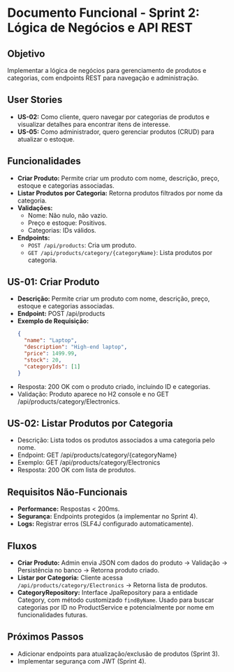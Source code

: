 # Documento Funcional - Sprint 2: Lógica de Negócios e API REST

## Objetivo
Implementar a lógica de negócios para gerenciamento de produtos e categorias, com endpoints REST para navegação e administração.

## User Stories
- **US-02:** Como cliente, quero navegar por categorias de produtos e visualizar detalhes para encontrar itens de interesse.
- **US-05:** Como administrador, quero gerenciar produtos (CRUD) para atualizar o estoque.

## Funcionalidades
- **Criar Produto:** Permite criar um produto com nome, descrição, preço, estoque e categorias associadas.
- **Listar Produtos por Categoria:** Retorna produtos filtrados por nome da categoria.
- **Validações:**
    - Nome: Não nulo, não vazio.
    - Preço e estoque: Positivos.
    - Categorias: IDs válidos.
- **Endpoints:**
    - `POST /api/products`: Cria um produto.
    - `GET /api/products/category/{categoryName}`: Lista produtos por categoria.

## US-01: Criar Produto
- **Descrição:** Permite criar um produto com nome, descrição, preço, estoque e categorias associadas.
- **Endpoint:** POST /api/products
- **Exemplo de Requisição:**
  ```json
  {
    "name": "Laptop",
    "description": "High-end laptop",
    "price": 1499.99,
    "stock": 20,
    "categoryIds": [1]
  }
  ```
- Resposta: 200 OK com o produto criado, incluindo ID e categorias.
- Validação: Produto aparece no H2 console e no GET /api/products/category/Electronics.

## US-02: Listar Produtos por Categoria
- Descrição: Lista todos os produtos associados a uma categoria pelo nome.
- Endpoint: GET /api/products/category/{categoryName}
- Exemplo: GET /api/products/category/Electronics
- Resposta: 200 OK com lista de produtos.


## Requisitos Não-Funcionais
- **Performance:** Respostas < 200ms.
- **Segurança:** Endpoints protegidos (a implementar no Sprint 4).
- **Logs:** Registrar erros (SLF4J configurado automaticamente).

## Fluxos
- **Criar Produto:** Admin envia JSON com dados do produto → Validação → Persistência no banco → Retorna produto criado.
- **Listar por Categoria:** Cliente acessa `/api/products/category/Electronics` → Retorna lista de produtos.
- **CategoryRepository:** Interface JpaRepository para a entidade Category, com método customizado `findByName`. Usado para buscar categorias por ID no ProductService e potencialmente por nome em funcionalidades futuras.

## Próximos Passos
- Adicionar endpoints para atualização/exclusão de produtos (Sprint 3).
- Implementar segurança com JWT (Sprint 4).